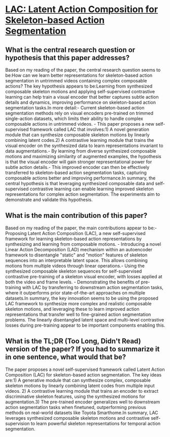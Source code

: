 # [LAC: Latent Action Composition for Skeleton-based Action Segmentation](https://arxiv.org/abs/2308.14500)

## What is the central research question or hypothesis that this paper addresses?

Based on my reading of the paper, the central research question seems to be:How can we learn better representations for skeleton-based action segmentation in untrimmed videos containing complex composable actions? The key hypothesis appears to be:Learning from synthesized composable skeleton motions and applying self-supervised contrastive learning can help train a visual encoder that better captures subtle action details and dynamics, improving performance on skeleton-based action segmentation tasks.In more detail:- Current skeleton-based action segmentation methods rely on visual encoders pre-trained on trimmed single-action datasets, which limits their ability to handle complex composable actions in untrimmed videos. - This paper proposes a new self-supervised framework called LAC that involves:1) A novel generation module that can synthesize composable skeleton motions by linearly combining latent codes.2) A contrastive learning module that trains the visual encoder on the synthesized data to learn representations invariant to data augmentations.- By learning from diverse synthesized composable motions and maximizing similarity of augmented examples, the hypothesis is that the visual encoder will gain stronger representational power for subtle action details.- This improved encoder can then be effectively transferred to skeleton-based action segmentation tasks, capturing composable actions better and improving performance.In summary, the central hypothesis is that leveraging synthesized composable data and self-supervised contrastive learning can enable learning improved skeleton representations for complex action segmentation. The experiments aim to demonstrate and validate this hypothesis.


## What is the main contribution of this paper?

Based on my reading of the paper, the main contributions appear to be:- Proposing Latent Action Composition (LAC), a new self-supervised framework for learning skeleton-based action representations by synthesizing and learning from composable motions. - Introducing a novel Linear Action Decomposition (LAD) mechanism within an autoencoder framework to disentangle "static" and "motion" features of skeleton sequences into an interpretable latent space. This allows combining motions from multiple videos through linear operations.- Using the synthesized composable skeleton sequences for self-supervised contrastive pre-training of a skeleton visual encoder, with losses applied at both the video and frame levels. - Demonstrating the benefits of pre-training with LAC by transferring to downstream action segmentation tasks, where it outperforms prior state-of-the-art approaches on multiple datasets.In summary, the key innovation seems to be using the proposed LAC framework to synthesize more complex and realistic composable skeleton motions, and leveraging these to learn improved action representations that transfer well to fine-grained action segmentation problems. The linearly disentangled latent space and multi-level contrastive losses during pre-training appear to be important components enabling this.


## What is the TL;DR (Too Long, Didn't Read) version of the paper? If you had to summarize it in one sentence, what would that be?

The paper proposes a novel self-supervised framework called Latent Action Composition (LAC) for skeleton-based action segmentation. The key ideas are:1) A generative module that can synthesize complex, composable skeleton motions by linearly combining latent codes from multiple input videos. 2) A contrastive learning module that trains an encoder to extract discriminative skeleton features, using the synthesized motions for augmentation.3) The pre-trained encoder generalizes well to downstream action segmentation tasks when finetuned, outperforming previous methods on real-world datasets like Toyota Smarthome.In summary, LAC leverages synthesized composable skeleton motions and contrastive self-supervision to learn powerful skeleton representations for temporal action segmentation.
